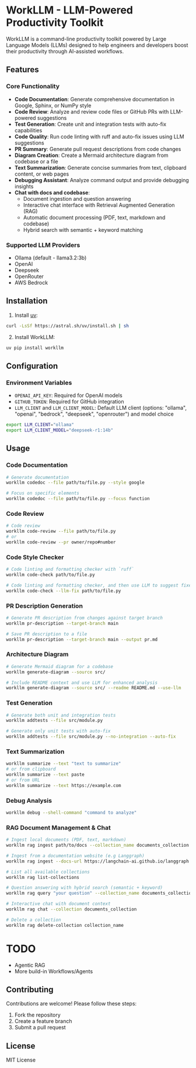 # WorkLLM - LLM-Powered Productivity Toolkit

WorkLLM is a command-line productivity toolkit powered by Large Language Models (LLMs) designed to help engineers and developers boost their productivity through AI-assisted workflows.

## Features

### Core Functionality
- **Code Documentation**: Generate comprehensive documentation in Google, Sphinx, or NumPy style
- **Code Review**: Analyze and review code files or GitHub PRs with LLM-powered suggestions
- **Test Generation**: Create unit and integration tests with auto-fix capabilities
- **Code Quality**: Run code linting with ruff and auto-fix issues using LLM suggestions
- **PR Summary**: Generate pull request descriptions from code changes
- **Diagram Creation**: Create a Mermaid architecture diagram from codebase or a file
- **Text Summarization**: Generate concise summaries from text, clipboard content, or web pages
- **Debugging Assistant**: Analyze command output and provide debugging insights
- **Chat with docs and codebase**: 
  - Document ingestion and question answering 
  - Interactive chat interface with Retrieval Augmented Generation (RAG)
  - Automatic document processing (PDF, text, markdown and codebase)
  - Hybrid search with semantic + keyword matching

### Supported LLM Providers
- Ollama (default - llama3.2:3b)
- OpenAI 
- Deepseek 
- OpenRouter 
- AWS Bedrock 
## Installation

1. Install [uv](https://github.com/astral-sh/uv):
```bash
curl -LsSf https://astral.sh/uv/install.sh | sh
```

2. Install WorkLLM:
```bash
uv pip install workllm
```

## Configuration

### Environment Variables
- `OPENAI_API_KEY`: Required for OpenAI models
- `GITHUB_TOKEN`: Required for GitHub integration
- `LLM_CLIENT` and `LLM_CLIENT_MODEL`: Default LLM client (options: "ollama", "openai", "bedrock", "deepseek", "openrouter") and model choice

```bash
export LLM_CLIENT="ollama"
export LLM_CLIENT_MODEL="deepseek-r1:14b"
```

## Usage

### Code Documentation
```bash
# Generate documentation
workllm codedoc --file path/to/file.py --style google

# Focus on specific elements
workllm codedoc --file path/to/file.py --focus function
```

### Code Review

```bash
# Code review
workllm code-review --file path/to/file.py
# or
workllm code-review --pr owner/repo#number
```

### Code Style Checker

```bash
# Code linting and formatting checker with `ruff`
workllm code-check path/to/file.py

# Code linting and formatting checker, and then use LLM to suggest fixes
workllm code-check --llm-fix path/to/file.py
```

### PR Description Generation

```bash 
# Generate PR description from changes against target branch
workllm pr-description --target-branch main

# Save PR description to a file
workllm pr-description --target-branch main --output pr.md
```

### Architecture Diagram

```bash
# Generate Mermaid diagram for a codebase
workllm generate-diagram --source src/

# Include README context and use LLM for enhanced analysis
workllm generate-diagram --source src/ --readme README.md --use-llm
```

### Test Generation

```bash
# Generate both unit and integration tests
workllm addtests --file src/module.py

# Generate only unit tests with auto-fix
workllm addtests --file src/module.py --no-integration --auto-fix
```

### Text Summarization

```bash
workllm summarize --text "text to summarize"
# or from clipboard
workllm summarize --text paste
# or from URL
workllm summarize --text https://example.com
```

### Debug Analysis

```bash
workllm debug --shell-command "command to analyze"
```

### RAG Document Management & Chat

```bash
# Ingest local documents (PDF, text, markdown)
workllm rag ingest path/to/docs --collection_name documents_collection

# Ingest from a documentation website (e.g Langgraph)
workllm rag ingest --docs-url https://langchain-ai.github.io/langgraph --collection langgraph

# List all available collections
workllm rag list-collections

# Question answering with hybrid search (semantic + keyword)
workllm rag query "your question" --collection_name documents_collection

# Interactive chat with document context
workllm rag chat --collection documents_collection

# Delete a collection
workllm rag delete-collection collection_name
```

# TODO
- Agentic RAG
- More build-in Workflows/Agents


## Contributing

Contributions are welcome! Please follow these steps:

1. Fork the repository
2. Create a feature branch
3. Submit a pull request

## License

MIT License
